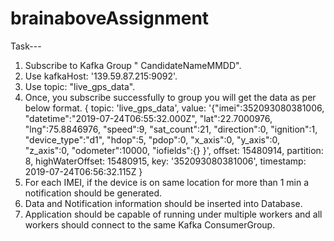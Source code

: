 # brainaboveAssignment


Task---
1. Subscribe to Kafka Group " CandidateNameMMDD".
2. Use kafkaHost: '139.59.87.215:9092'.
3. Use topic: "live_gps_data".
4. Once, you subscribe successfully to group you will get the data as per below format.
{
topic: 'live_gps_data',
value: '{"imei":352093080381006,
"datetime":"2019-07-24T06:55:32.000Z", "lat":22.7000976,
"lng":75.8846976,
"speed":9,
"sat_count":21,
"direction":0,
"ignition":1,
"device_type":"d1",
"hdop":5,
"pdop":0,
"x_axis":0,
"y_axis":0,
"z_axis":0,
"odometer":10000,
"iofields":{}
}',
offset: 15480914,
partition: 8,
highWaterOffset: 15480915,
key: '352093080381006',
timestamp: 2019-07-24T06:56:32.115Z
}
5. For each IMEI, if the device is on same location for more than 1 min a notification should
be generated.
6. Data and Notification information should be inserted into Database.
7. Application should be capable of running under multiple workers and all workers should
connect to the same Kafka ConsumerGroup.
